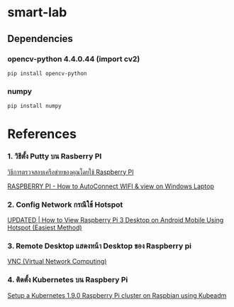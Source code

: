 # smart-lab

## Dependencies

### opencv-python 4.4.0.44 (import cv2)
```
pip install opencv-python
```
### numpy
```
pip install numpy
```

# References

### 1. วิธีตั้ง Putty บน Rasberry PI
 
[วิธีการตรวจสอบเครือข่ายของคุณโดยใช้ Raspberry PI](https://www.youtube.com/watch?v=zy9xis0IrpM)

[RASPBERRY PI - How to AutoConnect WIFI & view on Windows Laptop](https://www.youtube.com/watch?v=Z2Pjy7zpWZk)

### 2. Config Network กรณีใช้ Hotspot

[UPDATED | How to View Raspberry Pi 3 Desktop on Android Mobile Using Hotspot (Easiest Method)](https://www.youtube.com/watch?v=jHvJ-7lIyRSs)

### 3. Remote Desktop แสดงหน้า Desktop ของ Raspberry pi

[VNC (Virtual Network Computing)](https://www.raspberrypi.org/documentation/remote-access/vnc/)

### 4. ติดตั้ง Kubernetes บน Raspbery Pi

[Setup a Kubernetes 1.9.0 Raspberry Pi cluster on Raspbian using Kubeadm](https://kubecloud.io/setup-a-kubernetes-1-9-0-raspberry-pi-cluster-on-raspbian-using-kubeadm-f8b3b85bc2d1)
